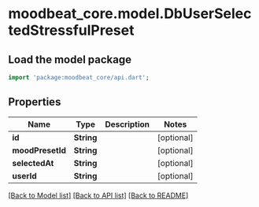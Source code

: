 # moodbeat_core.model.DbUserSelectedStressfulPreset

## Load the model package
```dart
import 'package:moodbeat_core/api.dart';
```

## Properties
Name | Type | Description | Notes
------------ | ------------- | ------------- | -------------
**id** | **String** |  | [optional] 
**moodPresetId** | **String** |  | [optional] 
**selectedAt** | **String** |  | [optional] 
**userId** | **String** |  | [optional] 

[[Back to Model list]](../README.md#documentation-for-models) [[Back to API list]](../README.md#documentation-for-api-endpoints) [[Back to README]](../README.md)


